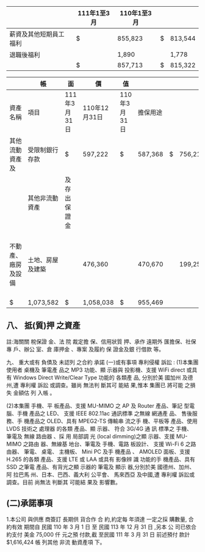 
|                        | 111年1至3月   | 110年1至3月   |    |         |
|------------------------|---------------|---------------|----|---------|
| 薪資及其他短期員工福利 | $             | 855,823       | $  | 813,544 |
| 退職後福利             |               | 1,890         |    | 1,778   |
|                        | $             | 857,713       | $  | 815,322 |

|                    | 帳               | 面           | 價            | 值           |          |    |         |                            |
|--------------------|------------------|--------------|---------------|--------------|----------|----|---------|----------------------------|
| 資產名稱           | 項目             | 111年3月31日 | 110年12月31日 | 110年3月31日 | 擔保用途 |    |         |                            |
| 其他流動資產及     | 受限制銀行存款   | $            | 597,222       | $            | 587,368  | $  | 756,217 | 註                         |
|                    | 其他非流動資產   | 及存出保證金 |               |              |          |    |         |                            |
| 不動產、廠房及設備 | 土地、房屋及建築 |              | 476,360       |              | 470,670  |    | 199,252 | 銀行借款、 融資及授信 額度 |
| $                  | 1,073,582        | $            | 1,058,038     | $            | 955,469  |    |         |                            |

## 八、 抵(質)押 之資產

註:海關關 稅保證 金、法 院 裁定擔 保、信用狀質 押、承作 遠期外 匯擔保、社保 專 戶、辦公 室、倉 庫押金 、專案 及履約 保 證金及銀 行借款 等。

九、 重大或有 負債及 未認列 之合約 承諾
(一)或有事項 專利侵權 訴訟 :
(1)本集團 使用者 桌機及 筆電產 品之 MP3 功能、顯 示器與 投影機、支援 WiFi direct 或具有 Windows Direct Write/Clear Type 功能的 各類產 品, 分別於美 國加州 及德州,遭 專利權 訴訟 或調查。雖尚 無法判 斷其可 能結 果,惟本 集團已 將可能 之損失 金額估 列 入帳 。

(2)本集團 手機、平 板產品、支援 MU-MIMO 之 AP 及 Router 產品、筆記 型電 腦、手機 產品之 LED、 支援 IEEE 802.11ac 通訊標準 之無線 網通產 品、 售後服務、手 機產品之 OLED、具有 MPEG2-TS 傳輸串 流之手 機、平板等 產品、使用 LVDS 技術之 處理器 的各類 產品、顯 示器、 符合 3G/4G 通 訊 標準之 手機、 筆電及 無線 路由器 、採 用 局部調 光 (local dimming)之顯 示器、支援 MU-MIMO 之路由 器、無線基 地台、筆電及 手機、電路 板設計、 支援 Wi-Fi 6 之路 由器、 筆電、 桌電、 主機板、 Mini PC 及手 機產品 、 AMOLED 面板、支援 H.265 的各類 產品、支援 LTE 或 LAA 或具有 影像辨 識 功能的手 機產品、具有 SSD 之筆電 產品、有背光之顯 示器的 筆電及 顯示 器,分別於美 國德州、加州、阿 拉巴馬 州、日本、巴西、義大利 公平會、 馬來西亞 及中國,遭 專利權 訴訟或 調查。目前 尚無法 判斷其 可能結 果及 影響數。

## (二)承諾事項

1.本公司 與供應 商簽訂 長期供 貨合作 合 約,約定每 年須達 一定之採 購數量, 合約有效 期間自 民國 110 年 3 月 1 日 至 民國 113 年 12 月 31 日 ,另本 公 司已依合 約支付 美金 75,000 仟 元之預 付款,截 至民國 111 年 3 月 31 日 前述預付 款計$1,616,424 帳 列其他 非流 動資產項 下。
